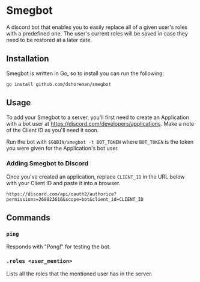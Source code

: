 # Smegbot

A discord bot that enables you to easily replace all of a given user's roles
with a predefined one. The user's current roles will be saved in case they
need to be restored at a later date.

## Installation

Smegbot is written in Go, so to install you can run the following:
```
go install github.com/dshoreman/smegbot
```

## Usage

To add your Smegbot to a server, you'll first need to create an Application with a bot user at https://discord.com/developers/applications. Make a note of the Client ID as you'll need it soon.

Run the bot with `$GOBIN/smegbot -t BOT_TOKEN` where `BOT_TOKEN` is the token you were given for the Application's bot user.

### Adding Smegbot to Discord

Once you've created an application, replace `CLIENT_ID` in the URL below with your  Client ID and paste it into a browser.
```
https://discord.com/api/oauth2/authorize?permissions=268823616&scope=bot&client_id=CLIENT_ID
```

## Commands

### `ping`
Responds with "Pong!" for testing the bot.

### `.roles <user_mention>`
Lists all the roles that the mentioned user has in the server.
